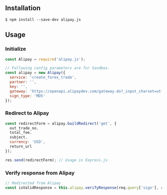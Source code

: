 ## Installation

```
$ npm install --save-dev alipay.js
```

## Usage

### Initialize

``` javascript
const Alipay = require('alipay.js');

// Following config parameters are for Sandbox.
const alipay = new Alipay({
  service: 'create_forex_trade',
  partner: '',
  key: '',
  gateway: 'https://openapi.alipaydev.com/gateway.do?_input_charset=utf-8',
  sign_type: 'MD5'
});
```

### Redirect to Alipay

``` javascript
const redirectForm = alipay.buildRedirect('get', {
  out_trade_no,
  total_fee,
  subject,
  currency: 'USD',
  return_url
});

res.send(redirectForm); // Usage in Express.js
```

### Verify response from Alipay

``` javascript
// Redirected from Alipay
const isValidResponse = this.alipay.verifyResponse(req.query['sign'], req.query); // Usage in Express.js
```
